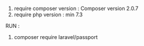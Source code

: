 1. require composer version : Composer version 2.0.7
2. require php version : min 7.3


RUN : 
1. composer require laravel/passport
